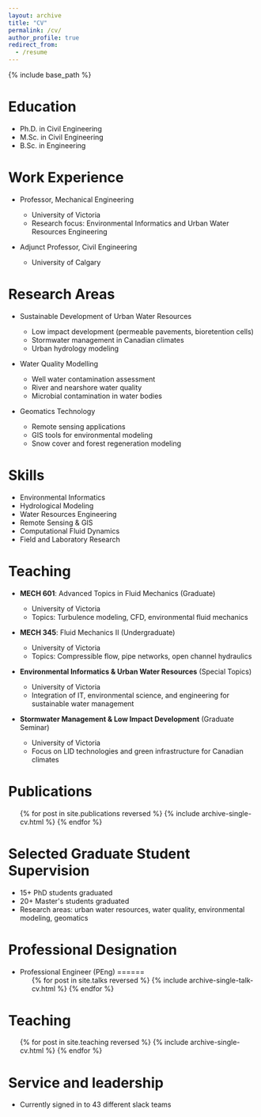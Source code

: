 ```yaml
---
layout: archive
title: "CV"
permalink: /cv/
author_profile: true
redirect_from:
  - /resume
---
```


{% include base_path %}

Education
======
* Ph.D. in Civil Engineering
* M.Sc. in Civil Engineering
* B.Sc. in Engineering

Work Experience
======
* Professor, Mechanical Engineering
  * University of Victoria
  * Research focus: Environmental Informatics and Urban Water Resources Engineering
  
* Adjunct Professor, Civil Engineering
  * University of Calgary

Research Areas
======
* Sustainable Development of Urban Water Resources
  * Low impact development (permeable pavements, bioretention cells)
  * Stormwater management in Canadian climates
  * Urban hydrology modeling

* Water Quality Modelling
  * Well water contamination assessment
  * River and nearshore water quality
  * Microbial contamination in water bodies

* Geomatics Technology
  * Remote sensing applications
  * GIS tools for environmental modeling
  * Snow cover and forest regeneration modeling

Skills
======
* Environmental Informatics
* Hydrological Modeling
* Water Resources Engineering
* Remote Sensing & GIS
* Computational Fluid Dynamics
* Field and Laboratory Research

Teaching
======
* **MECH 601**: Advanced Topics in Fluid Mechanics (Graduate)
  * University of Victoria
  * Topics: Turbulence modeling, CFD, environmental fluid mechanics
  
* **MECH 345**: Fluid Mechanics II (Undergraduate)
  * University of Victoria
  * Topics: Compressible flow, pipe networks, open channel hydraulics
  
* **Environmental Informatics & Urban Water Resources** (Special Topics)
  * University of Victoria
  * Integration of IT, environmental science, and engineering for sustainable water management
  
* **Stormwater Management & Low Impact Development** (Graduate Seminar)
  * University of Victoria
  * Focus on LID technologies and green infrastructure for Canadian climates

Publications
======
  <ul>{% for post in site.publications reversed %}
    {% include archive-single-cv.html %}
  {% endfor %}</ul>
  
Selected Graduate Student Supervision
======
* 15+ PhD students graduated
* 20+ Master's students graduated
* Research areas: urban water resources, water quality, environmental modeling, geomatics

Professional Designation
======
* Professional Engineer (PEng)
======
  <ul>{% for post in site.talks reversed %}
    {% include archive-single-talk-cv.html  %}
  {% endfor %}</ul>
  
Teaching
======
  <ul>{% for post in site.teaching reversed %}
    {% include archive-single-cv.html %}
  {% endfor %}</ul>
  
Service and leadership
======
* Currently signed in to 43 different slack teams
